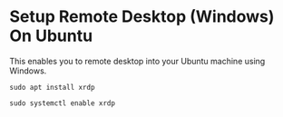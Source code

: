 # Setup Remote Desktop (Windows) On Ubuntu

This enables you to remote desktop into your Ubuntu machine using Windows.

```
sudo apt install xrdp

sudo systemctl enable xrdp
```
